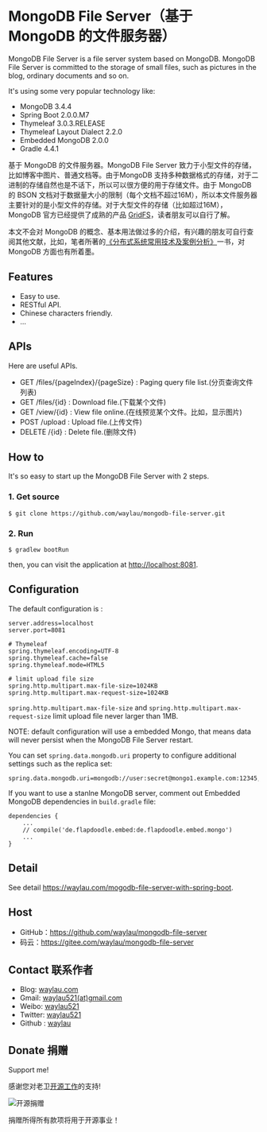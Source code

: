 # MongoDB File Server（基于 MongoDB 的文件服务器）

MongoDB File Server is a file server system based on MongoDB. MongoDB File Server is committed to the storage of small files, such as pictures in the blog, ordinary documents and so on.

It's using some very popular technology like:

* MongoDB 3.4.4
* Spring Boot 2.0.0.M7
* Thymeleaf 3.0.3.RELEASE
* Thymeleaf Layout Dialect 2.2.0
* Embedded MongoDB 2.0.0
* Gradle 4.4.1

基于 MongoDB 的文件服务器。MongoDB File Server 致力于小型文件的存储，比如博客中图片、普通文档等。由于MongoDB 支持多种数据格式的存储，对于二进制的存储自然也是不话下，所以可以很方便的用于存储文件。由于  MongoDB 的 BSON 文档对于数据量大小的限制（每个文档不超过16M），所以本文件服务器主要针对的是小型文件的存储。对于大型文件的存储（比如超过16M），MongoDB 官方已经提供了成熟的产品  [GridFS](https://docs.mongodb.com/manual/core/gridfs/)，读者朋友可以自行了解。

本文不会对 MongoDB 的概念、基本用法做过多的介绍，有兴趣的朋友可自行查阅其他文献，比如，笔者所著的[《分布式系统常用技术及案例分析》](https://github.com/waylau/distributed-systems-technologies-and-cases-analysis)一书，对 MongoDB 方面也有所着墨。 


## Features

* Easy to use.
* RESTful API.
* Chinese characters friendly.
* ...

## APIs

Here are useful APIs.

* GET  /files/{pageIndex}/{pageSize} : Paging query file list.(分页查询文件列表)
* GET  /files/{id} : Download file.(下载某个文件)
* GET  /view/{id} : View file online.(在线预览某个文件。比如，显示图片)
* POST /upload : Upload file.(上传文件)
* DELETE /{id} : Delete file.(删除文件)


## How to 

It's so easy to start up the MongoDB File Server with 2 steps.

### 1. Get source

```shell
$ git clone https://github.com/waylau/mongodb-file-server.git
```

### 2. Run

```shell
$ gradlew bootRun
```

then, you can visit the application at <http://localhost:8081>.

## Configuration


The default configuration is :

```
server.address=localhost
server.port=8081

# Thymeleaf 
spring.thymeleaf.encoding=UTF-8
spring.thymeleaf.cache=false
spring.thymeleaf.mode=HTML5

# limit upload file size
spring.http.multipart.max-file-size=1024KB
spring.http.multipart.max-request-size=1024KB
```

`spring.http.multipart.max-file-size` and `spring.http.multipart.max-request-size` limit upload file never larger than 1MB.

NOTE: default configuration will use a embedded Mongo, that means data will never persist when the MongoDB File Server restart.

You can set `spring.data.mongodb.uri` property to configure additional settings such as the replica set:

```shell
spring.data.mongodb.uri=mongodb://user:secret@mongo1.example.com:12345,mongo2.example.com:23456/test
```

If you want to use a stanlne MongoDB server, comment out Embedded MongoDB dependencies in `build.gradle` file:

```
dependencies {
	...
	// compile('de.flapdoodle.embed:de.flapdoodle.embed.mongo')
	...
}
```

## Detail

See detail <https://waylau.com/mogodb-file-server-with-spring-boot>.

## Host

* GitHub：<https://github.com/waylau/mongodb-file-server>
* 码云：<https://gitee.com/waylau/mongodb-file-server>

## Contact 联系作者

* Blog: [waylau.com](https://waylau.com)
* Gmail: [waylau521(at)gmail.com](mailto:waylau521@gmail.com)
* Weibo: [waylau521](http://weibo.com/waylau521)
* Twitter: [waylau521](https://twitter.com/waylau521)
* Github : [waylau](https://github.com/waylau)

## Donate 捐赠

Support me!

感谢您对老卫[开源工作](https://github.com/waylau)的支持!

![开源捐赠](https://waylau.com/images/showmethemoney-sm.jpg)

捐赠所得所有款项将用于开源事业！